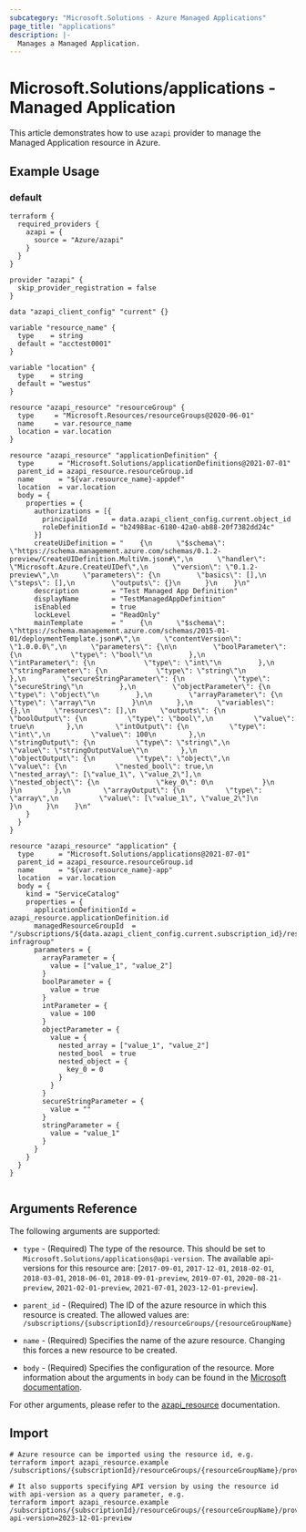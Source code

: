 ```yaml
---
subcategory: "Microsoft.Solutions - Azure Managed Applications"
page_title: "applications"
description: |-
  Manages a Managed Application.
---
```


# Microsoft.Solutions/applications - Managed Application

This article demonstrates how to use `azapi` provider to manage the Managed Application resource in Azure.



## Example Usage

### default

```hcl
terraform {
  required_providers {
    azapi = {
      source = "Azure/azapi"
    }
  }
}

provider "azapi" {
  skip_provider_registration = false
}

data "azapi_client_config" "current" {}

variable "resource_name" {
  type    = string
  default = "acctest0001"
}

variable "location" {
  type    = string
  default = "westus"
}

resource "azapi_resource" "resourceGroup" {
  type     = "Microsoft.Resources/resourceGroups@2020-06-01"
  name     = var.resource_name
  location = var.location
}

resource "azapi_resource" "applicationDefinition" {
  type      = "Microsoft.Solutions/applicationDefinitions@2021-07-01"
  parent_id = azapi_resource.resourceGroup.id
  name      = "${var.resource_name}-appdef"
  location  = var.location
  body = {
    properties = {
      authorizations = [{
        principalId      = data.azapi_client_config.current.object_id
        roleDefinitionId = "b24988ac-6180-42a0-ab88-20f7382dd24c"
      }]
      createUiDefinition = "    {\n      \"$schema\": \"https://schema.management.azure.com/schemas/0.1.2-preview/CreateUIDefinition.MultiVm.json#\",\n      \"handler\": \"Microsoft.Azure.CreateUIDef\",\n      \"version\": \"0.1.2-preview\",\n      \"parameters\": {\n         \"basics\": [],\n         \"steps\": [],\n         \"outputs\": {}\n      }\n    }\n"
      description        = "Test Managed App Definition"
      displayName        = "TestManagedAppDefinition"
      isEnabled          = true
      lockLevel          = "ReadOnly"
      mainTemplate       = "    {\n      \"$schema\": \"https://schema.management.azure.com/schemas/2015-01-01/deploymentTemplate.json#\",\n      \"contentVersion\": \"1.0.0.0\",\n      \"parameters\": {\n\n         \"boolParameter\": {\n            \"type\": \"bool\"\n         },\n         \"intParameter\": {\n            \"type\": \"int\"\n         },\n         \"stringParameter\": {\n            \"type\": \"string\"\n         },\n         \"secureStringParameter\": {\n            \"type\": \"secureString\"\n         },\n         \"objectParameter\": {\n            \"type\": \"object\"\n         },\n         \"arrayParameter\": {\n            \"type\": \"array\"\n         }\n\n      },\n      \"variables\": {},\n      \"resources\": [],\n      \"outputs\": {\n        \"boolOutput\": {\n          \"type\": \"bool\",\n          \"value\": true\n        },\n        \"intOutput\": {\n          \"type\": \"int\",\n          \"value\": 100\n        },\n        \"stringOutput\": {\n          \"type\": \"string\",\n          \"value\": \"stringOutputValue\"\n        },\n        \"objectOutput\": {\n          \"type\": \"object\",\n          \"value\": {\n            \"nested_bool\": true,\n            \"nested_array\": [\"value_1\", \"value_2\"],\n            \"nested_object\": {\n              \"key_0\": 0\n            }\n          }\n        },\n        \"arrayOutput\": {\n          \"type\": \"array\",\n          \"value\": [\"value_1\", \"value_2\"]\n        }\n      }\n    }\n"
    }
  }
}

resource "azapi_resource" "application" {
  type      = "Microsoft.Solutions/applications@2021-07-01"
  parent_id = azapi_resource.resourceGroup.id
  name      = "${var.resource_name}-app"
  location  = var.location
  body = {
    kind = "ServiceCatalog"
    properties = {
      applicationDefinitionId = azapi_resource.applicationDefinition.id
      managedResourceGroupId  = "/subscriptions/${data.azapi_client_config.current.subscription_id}/resourceGroups/${var.resource_name}-infragroup"
      parameters = {
        arrayParameter = {
          value = ["value_1", "value_2"]
        }
        boolParameter = {
          value = true
        }
        intParameter = {
          value = 100
        }
        objectParameter = {
          value = {
            nested_array = ["value_1", "value_2"]
            nested_bool  = true
            nested_object = {
              key_0 = 0
            }
          }
        }
        secureStringParameter = {
          value = ""
        }
        stringParameter = {
          value = "value_1"
        }
      }
    }
  }
}


```



## Arguments Reference

The following arguments are supported:

* `type` - (Required) The type of the resource. This should be set to `Microsoft.Solutions/applications@api-version`. The available api-versions for this resource are: [`2017-09-01`, `2017-12-01`, `2018-02-01`, `2018-03-01`, `2018-06-01`, `2018-09-01-preview`, `2019-07-01`, `2020-08-21-preview`, `2021-02-01-preview`, `2021-07-01`, `2023-12-01-preview`].

* `parent_id` - (Required) The ID of the azure resource in which this resource is created. The allowed values are:  
  `/subscriptions/{subscriptionId}/resourceGroups/{resourceGroupName}`

* `name` - (Required) Specifies the name of the azure resource. Changing this forces a new resource to be created.

* `body` - (Required) Specifies the configuration of the resource. More information about the arguments in `body` can be found in the [Microsoft documentation](https://learn.microsoft.com/en-us/azure/templates/Microsoft.Solutions/applications?pivots=deployment-language-terraform).

For other arguments, please refer to the [azapi_resource](https://registry.terraform.io/providers/Azure/azapi/latest/docs/resources/resource) documentation.

## Import

 ```shell
 # Azure resource can be imported using the resource id, e.g.
 terraform import azapi_resource.example /subscriptions/{subscriptionId}/resourceGroups/{resourceGroupName}/providers/Microsoft.Solutions/applications/{resourceName}
 
 # It also supports specifying API version by using the resource id with api-version as a query parameter, e.g.
 terraform import azapi_resource.example /subscriptions/{subscriptionId}/resourceGroups/{resourceGroupName}/providers/Microsoft.Solutions/applications/{resourceName}?api-version=2023-12-01-preview
 ```
